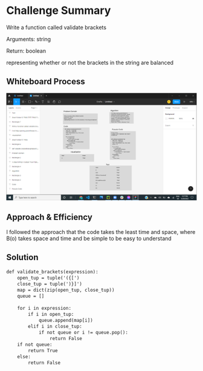 # Challenge Summary

Write a function called validate brackets

Arguments: string

Return: boolean

representing whether or not the brackets in the string are balanced


## Whiteboard Process

![class13](2022-06-29%20(3).png)


## Approach & Efficiency

I followed the approach that the code takes the least time and space, where B(o) takes space and time and be simple to be easy to understand

## Solution
```
def validate_brackets(expression):
    open_tup = tuple('({[')
    close_tup = tuple(')}]')
    map = dict(zip(open_tup, close_tup))
    queue = []

    for i in expression:
        if i in open_tup:
            queue.append(map[i])
        elif i in close_tup:
            if not queue or i != queue.pop():
                return False
    if not queue:
        return True
    else:
        return False
```
